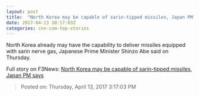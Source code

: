 ```yaml
---
layout: post
title:  "North Korea may be capable of sarin-tipped missiles, Japan PM says"
date: 2017-04-13 10:17:03Z
categories: cnn-com-top-stories
---
```


North Korea already may have the capability to deliver missiles equipped with sarin nerve gas, Japanese Prime Minister Shinzo Abe said on Thursday.


Full story on F3News: [North Korea may be capable of sarin-tipped missiles, Japan PM says](http://www.f3nws.com/n/BnqbeE)

> Posted on: Thursday, April 13, 2017 3:17:03 PM
